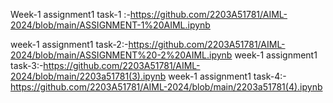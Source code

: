 Week-1 assignment1 task-1 :-https://github.com/2203A51781/AIML-2024/blob/main/ASSIGNMENT-1%20AIML.ipynb

week-1 assignment1 task-2:-https://github.com/2203A51781/AIML-2024/blob/main/ASSIGNMENT%20-2%20AIML.ipynb
week-1 assignment1 task-3:-https://github.com/2203A51781/AIML-2024/blob/main/2203a51781(3).ipynb
week-1 assignment1 task-4:-https://github.com/2203A51781/AIML-2024/blob/main/2203a51781(4).ipynb




